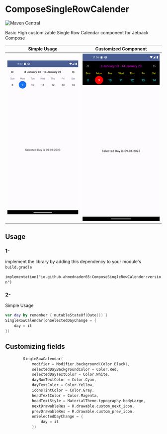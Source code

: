 # ComposeSingleRowCalender
![Maven Central](https://img.shields.io/maven-central/v/io.github.ahmednader65/ComposeSingleRowCalender?style=for-the-badge)

Basic High customizable Single Row Calendar component for Jetpack Compose 

Simple Usage               |  Customized Component
:-------------------------:|:-------------------------:
![](https://github.com/AhmedNader65/ComposeSingleRowCalender/blob/master/screenshots/Screenshot_20230109_230729.png?raw=true)  |  ![](https://github.com/AhmedNader65/ComposeSingleRowCalender/blob/master/screenshots/Screenshot_20230109_230625.png?raw=true)

## Usage

### 1- 
implement the library by adding this dependency to your module's `build.gradle`

`implementation("io.github.ahmednader65:ComposeSingleRowCalender:version")`

### 2-
Simple Usage 
```kotlin
var day by remember { mutableStateOf(Date()) }
SingleRowCalendar(onSelectedDayChange = {
    day = it
})
```

## Customizing fields
```kotlin
        SingleRowCalendar(
            modifier = Modifier.background(Color.Black),
            selectedDayBackgroundColor = Color.Red,
            selectedDayTextColor = Color.White,
            dayNumTextColor = Color.Cyan,
            dayTextColor = Color.Yellow,
            iconsTintColor = Color.Gray,
            headTextColor = Color.Magenta,
            headTextStyle = MaterialTheme.typography.bodyLarge,
            nextDrawableRes = R.drawable.custom_next_icon,
            prevDrawableRes = R.drawable.custom_prev_icon,
            onSelectedDayChange = {
                day = it
            })
```
